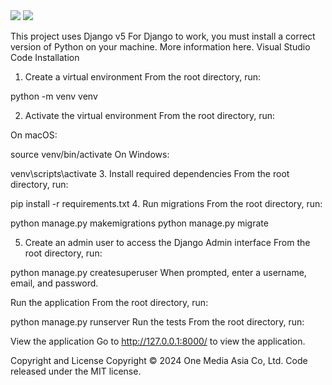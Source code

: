 <img src="https://github.com/rocketasia/Django-Chat-crm/assets/74543570/9619bb9d-d81f-4fc3-b478-3c3741946340" />
<img src="https://github.com/rocketasia/DjangoCrm-Chat-GPT/assets/74543570/803ed829-1201-4f1f-83d7-b0186ad2244f" />



This project uses Django v5 For Django to work, you must install a correct version of Python on your machine. More information here.
Visual Studio Code
Installation
1. Create a virtual environment
From the root directory, run:

python -m venv venv

2. Activate the virtual environment
From the root directory, run:

On macOS:

source venv/bin/activate
On Windows:

venv\scripts\activate
3. Install required dependencies
From the root directory, run:

pip install -r requirements.txt
4. Run migrations
From the root directory, run:

python manage.py makemigrations
python manage.py migrate

5. Create an admin user to access the Django Admin interface
From the root directory, run:

python manage.py createsuperuser
When prompted, enter a username, email, and password.

Run the application
From the root directory, run:

python manage.py runserver
Run the tests
From the root directory, run:


View the application
Go to http://127.0.0.1:8000/ to view the application.

Copyright and License
Copyright © 2024 One Media Asia Co, Ltd. Code released under the MIT license.
